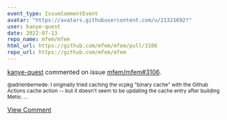 ```yaml
---
event_type: IssueCommentEvent
avatar: "https://avatars.githubusercontent.com/u/21321692?"
user: kanye-quest
date: 2022-07-13
repo_name: mfem/mfem
html_url: https://github.com/mfem/mfem/pull/3106
repo_url: https://github.com/mfem/mfem
---
```


<a href='https://github.com/kanye-quest' target='_blank'>kanye-quest</a> commented on issue <a href='https://github.com/mfem/mfem/pull/3106' target='_blank'>mfem/mfem#3106</a>.

<small>@adrienbernede: I originally tried caching the vcpkg "binary cache" with the Github Actions cache action -- but it doesn't seem to be updating the cache entry after building Metis:...</small>

<a href='https://github.com/mfem/mfem/pull/3106' target='_blank'>View Comment</a>